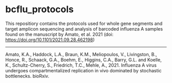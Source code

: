 # bcflu_protocols
This repositiory contains the protocols used for whole gene segments and target amplicon sequencing and analysis of barcoded influenza A samples found on the manuscript by Amato, et al. 2021 (doi: https://doi.org/10.1101/2021.09.28.462198)

---------------------------------------------------------------

Amato, K.A., Haddock, L.A., Braun, K.M., Meliopoulos, V., Livingston, B., Honce, R., Schaack, G.A., Boehm, E., Higgins, C.A., Barry, G.L. and Koelle, K., Schultz-Cherry, S., Friedrich, T.C., Mehle, A., 2021. Influenza A virus undergoes compartmentalized replication in vivo dominated by stochastic bottlenecks. bioRxiv.
